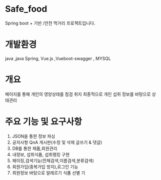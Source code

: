 # Safe_food
Spring boot +  기반 /안전 먹거리 프로젝트입니다.

# 개발환경
java ,java Spring, Vue.js ,Vueboot-swagger , MYSQL

# 개요
페이지를 통해 개인의 영양상태를 점검 취지 최종적으로 개인 섭취 정보를 바탕으로 상태관리 

# 주요 기능 및 요구사항
  1. JSON을 통한 정보 파싱 
  2. 공지사항 QnA 게시판(수정 및 삭제 글쓰기 & 댓글) 
  3. DB를 통한 제품,회원관리 
  4. 내정보, 섭취식품, 섭취랭킹 구현 
  5. 페이징,검색기능(전체검색,이름검색,분류검색) 
  6. 회원가입(중복가입 방지),로그인 기능
  7. 회원정보 바탕으로 알레르기 식품 선별 기


